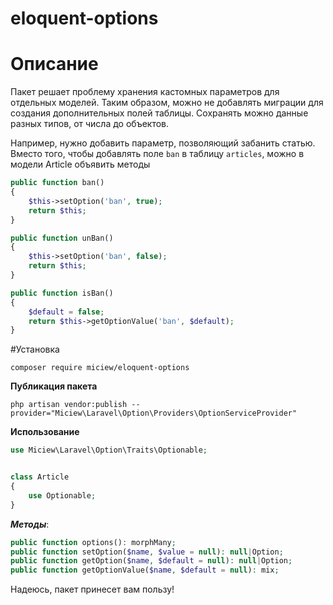 # eloquent-options

# Описание

Пакет решает проблему хранения кастомных параметров для отдельных моделей. Таким образом, можно не добавлять миграции для создания дополнительных полей таблицы.
Сохранять можно данные разных типов, от числа до объектов.

Например, нужно добавить параметр, позволяющий забанить статью.
Вместо того, чтобы добавлять поле `ban` в таблицу `articles`, можно
в модели Article объявить методы

```php
public function ban()
{
    $this->setOption('ban', true);
    return $this;
}

public function unBan()
{
    $this->setOption('ban', false);
    return $this;
}

public function isBan()
{
    $default = false;
    return $this->getOptionValue('ban', $default);
}
```


#Установка

```
composer require miciew/eloquent-options
```

**Публикация пакета**

```
php artisan vendor:publish --provider="Miciew\Laravel\Option\Providers\OptionServiceProvider"
```

**Использование**


```php
use Miciew\Laravel\Option\Traits\Optionable;


class Article
{
    use Optionable;
}
```

***Методы***:

```php
public function options(): morphMany;
public function setOption($name, $value = null): null|Option;
public function getOption($name, $default = null): null|Option;
public function getOptionValue($name, $default = null): mix;

```

Надеюсь, пакет принесет вам пользу!